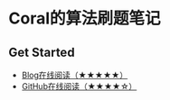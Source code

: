 # Coral的算法刷题笔记

## Get Started

- [Blog在线阅读（★★★★★）](http://code.scarboroughcoral.top)
- [GitHub在线阅读（★★★★☆）](docs/)

